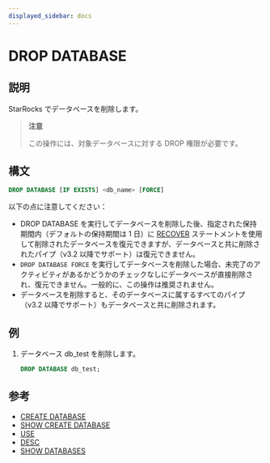 ```yaml
---
displayed_sidebar: docs
---
```


# DROP DATABASE

## 説明

StarRocks でデータベースを削除します。

> **注意**
>
> この操作には、対象データベースに対する DROP 権限が必要です。

## 構文

```sql
DROP DATABASE [IF EXISTS] <db_name> [FORCE]
```

以下の点に注意してください：

- DROP DATABASE を実行してデータベースを削除した後、指定された保持期間内（デフォルトの保持期間は 1 日）に [RECOVER](../backup_restore/RECOVER.md) ステートメントを使用して削除されたデータベースを復元できますが、データベースと共に削除されたパイプ（v3.2 以降でサポート）は復元できません。
- `DROP DATABASE FORCE` を実行してデータベースを削除した場合、未完了のアクティビティがあるかどうかのチェックなしにデータベースが直接削除され、復元できません。一般的に、この操作は推奨されません。
- データベースを削除すると、そのデータベースに属するすべてのパイプ（v3.2 以降でサポート）もデータベースと共に削除されます。

## 例

1. データベース db_test を削除します。

    ```sql
    DROP DATABASE db_test;
    ```

## 参考

- [CREATE DATABASE](CREATE_DATABASE.md)
- [SHOW CREATE DATABASE](SHOW_CREATE_DATABASE.md)
- [USE](USE.md)
- [DESC](../table_bucket_part_index/DESCRIBE.md)
- [SHOW DATABASES](SHOW_DATABASES.md)